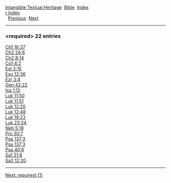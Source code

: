 [Intangible Textual Heritage](../../index)  [Bible](../index) 
[Index](index)   
[r Index](_r_)  
  [Previous](c09411)  [Next](c09413) 

------------------------------------------------------------------------

### &lt;required&gt; 22 entries

[Ch1 16:37](../kjv/ch1016.htm#037)  
[Ch2 24:6](../kjv/ch2024.htm#006)  
[Ch2 8:14](../kjv/ch2008.htm#014)  
[Co1 4:2](../kjv/co1004.htm#002)  
[Est 2:15](../kjv/est002.htm#015)  
[Exo 12:36](../kjv/exo012.htm#036)  
[Ezr 3:4](../kjv/ezr003.htm#004)  
[Gen 42:22](../kjv/gen042.htm#022)  
[Isa 1:12](../kjv/isa001.htm#012)  
[Luk 11:50](../kjv/luk011.htm#050)  
[Luk 11:51](../kjv/luk011.htm#051)  
[Luk 12:20](../kjv/luk012.htm#020)  
[Luk 12:48](../kjv/luk012.htm#048)  
[Luk 19:23](../kjv/luk019.htm#023)  
[Luk 23:24](../kjv/luk023.htm#024)  
[Neh 5:18](../kjv/neh005.htm#018)  
[Pro 30:7](../kjv/pro030.htm#007)  
[Psa 137:3](../kjv/psa137.htm#003)  
[Psa 137:3](../kjv/psa137.htm#003)  
[Psa 40:6](../kjv/psa040.htm#006)  
[Sa1 21:8](../kjv/sa1021.htm#008)  
[Sa2 12:20](../kjv/sa2012.htm#020)  

------------------------------------------------------------------------

[Next: requirest (1)](c09413)
